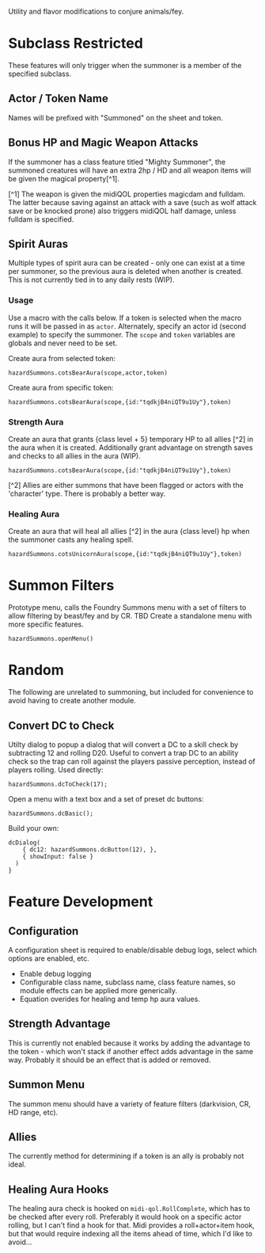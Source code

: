 Utility and flavor modifications to conjure animals/fey.

# Subclass Restricted

These features will only trigger when the summoner is a member of the specified subclass.

## Actor / Token Name

Names will be prefixed with "Summoned" on the sheet and token.

## Bonus HP and Magic Weapon Attacks

If the summoner has a class feature titled "Mighty Summoner", the summoned creatures will have an extra 2hp / HD and all weapon items will be given the magical property[^1].

[^1] The weapon is given the midiQOL properties magicdam and fulldam. The latter because saving against an attack with a save (such as wolf attack save or be knocked prone) also triggers midiQOL half damage, unless fulldam is specified.

## Spirit Auras

Multiple types of spirit aura can be created - only one can exist at a time per summoner, so the previous aura is deleted when another is created. This is not currently tied in to any daily rests (WIP).

### Usage

Use a macro with the calls below. If a token is selected when the macro runs it will be passed in as `actor`. Alternately, specify an actor id (second example) to specify the summoner. The `scope` and `token` variables are globals and never need to be set.

Create aura from selected token:

```
hazardSummons.cotsBearAura(scope,actor,token)
```

Create aura from specific token:

```
hazardSummons.cotsBearAura(scope,{id:"tqdkjB4niQT9u1Uy"},token)
```

### Strength Aura

Create an aura that grants {class level + 5} temporary HP to all allies [^2] in the aura when it is created. Additionally grant advantage on strength saves and checks to all allies in the aura (WIP).

```
hazardSummons.cotsBearAura(scope,{id:"tqdkjB4niQT9u1Uy"},token)
```

[^2] Allies are either summons that have been flagged or actors with the 'character' type. There is probably a better way.

### Healing Aura

Create an aura that will heal all allies [^2] in the aura {class level} hp when the summoner casts any healing spell.

```
hazardSummons.cotsUnicornAura(scope,{id:"tqdkjB4niQT9u1Uy"},token)
```

# Summon Filters

Prototype menu, calls the Foundry Summons menu with a set of filters to allow filtering by beast/fey and by CR.
TBD Create a standalone menu with more specific features.

```
hazardSummons.openMenu()
```

# Random

The following are unrelated to summoning, but included for convenience to avoid having to create another module.

## Convert DC to Check

Utilty dialog to popup a dialog that will convert a DC to a skill check by subtracting 12 and rolling D20. Useful to convert a trap DC to an ability check so the trap can roll against the players passive perception, instead of players rolling.
Used directly:

```
hazardSummons.dcToCheck(17);
```

Open a menu with a text box and a set of preset dc buttons:

```
hazardSummons.dcBasic();
```

Build your own:

```
dcDialog(
    { dc12: hazardSummons.dcButton(12), },
    { showInput: false }
  )
}
```

# Feature Development

## Configuration

A configuration sheet is required to enable/disable debug logs, select which options are enabled, etc.

- Enable debug logging
- Configurable class name, subclass name, class feature names, so module effects can be applied more generically.
- Equation overides for healing and temp hp aura values.

## Strength Advantage

This is currently not enabled because it works by adding the advantage to the token - which won't stack if another effect adds advantage in the same way. Probably it should be an effect that is added or removed.

## Summon Menu

The summon menu should have a variety of feature filters (darkvision, CR, HD range, etc).

## Allies

The currently method for determining if a token is an ally is probably not ideal.

## Healing Aura Hooks

The healing aura check is hooked on `midi-qol.RollComplete`, which has to be checked after every roll. Preferably it would hook on a specific actor rolling, but I can't find a hook for that. Midi provides a roll+actor+item hook, but that would require indexing all the items ahead of time, which I'd like to avoid...
